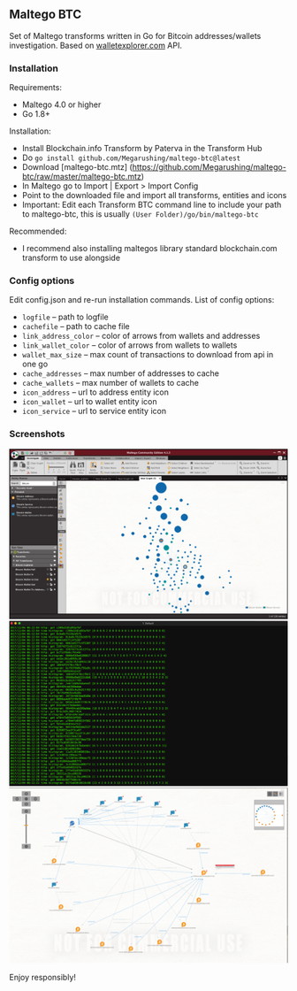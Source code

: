 ## Maltego BTC

Set of Maltego transforms written in Go for Bitcoin addresses/wallets investigation. Based on [walletexplorer.com](https://www.walletexplorer.com/) API.

### Installation

Requirements:
 - Maltego 4.0 or higher
 - Go 1.8+

Installation:
- Install Blockchain.info Transform by Paterva in the Transform Hub
- Do `go install github.com/Megarushing/maltego-btc@latest`
- Download [maltego-btc.mtz] (https://github.com/Megarushing/maltego-btc/raw/master/maltego-btc.mtz)
- In Maltego go to Import | Export > Import Config
- Point to the downloaded file and import all transforms, entities and icons
- Important: Edit each Transform BTC command line to include your path to maltego-btc, this is usually `(User Folder)/go/bin/maltego-btc`

Recommended:
- I recommend also installing maltegos library standard blockchain.com transform to use alongside

### Config options

Edit config.json and re-run installation commands. List of config options:

 - ```logfile``` – path to logfile
 - ```cachefile``` – path to cache file
 - ```link_address_color``` – color of arrows from wallets and addresses
 - ```link_wallet_color``` – color of arrows from wallets to wallets
 - ```wallet_max_size``` – max count of transactions to download from api in one go
 - ```cache_addresses``` – max number of addresses to cache
 - ```cache_wallets``` – max number of wallets to cache
 - ```icon_address``` – url to address entity icon
 - ```icon_wallet``` – url to wallet entity icon
 - ```icon_service``` – url to service entity icon
 
### Screenshots

![Screenshot](assets/screenshot-1.png)
![Screenshot](assets/screenshot-2.png)
![Screenshot](assets/screenshot-3.png)

Enjoy responsibly!
